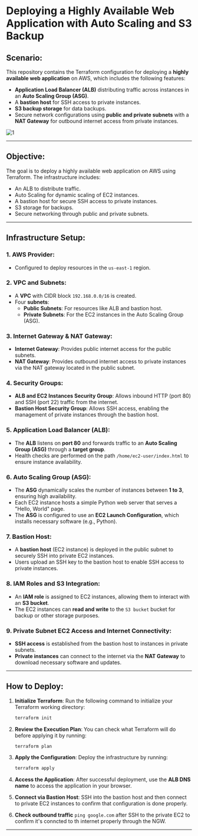# Deploying a Highly Available Web Application with Auto Scaling and S3 Backup

## Scenario:
This repository contains the Terraform configuration for deploying a **highly available web application** on AWS, which includes the following features:

- **Application Load Balancer (ALB)** distributing traffic across instances in an **Auto Scaling Group (ASG)**.
- A **bastion host** for SSH access to private instances.
- **S3 backup storage** for data backups.
- Secure network configurations using **public and private subnets** with a **NAT Gateway** for outbound internet access from private instances.

![1](https://github.com/user-attachments/assets/6230f421-baa7-40e9-9f7c-44002cc41df0)

---

## Objective:
The goal is to deploy a highly available web application on AWS using Terraform. The infrastructure includes:

- An ALB to distribute traffic.
- Auto Scaling for dynamic scaling of EC2 instances.
- A bastion host for secure SSH access to private instances.
- S3 storage for backups.
- Secure networking through public and private subnets.

---

## Infrastructure Setup:

### 1. AWS Provider:
- Configured to deploy resources in the `us-east-1` region.

### 2. VPC and Subnets:
- A **VPC** with CIDR block `192.168.0.0/16` is created.
- Four **subnets**:
  - **Public Subnets**: For resources like ALB and bastion host.
  - **Private Subnets**: For the EC2 instances in the Auto Scaling Group (ASG).

### 3. Internet Gateway & NAT Gateway:
- **Internet Gateway**: Provides public internet access for the public subnets.
- **NAT Gateway**: Provides outbound internet access to private instances via the NAT gateway located in the public subnet.

### 4. Security Groups:
- **ALB and EC2 Instances Security Group**: Allows inbound HTTP (port 80) and SSH (port 22) traffic from the internet.
- **Bastion Host Security Group**: Allows SSH access, enabling the management of private instances through the bastion host.

### 5. Application Load Balancer (ALB):
- The **ALB** listens on **port 80** and forwards traffic to an **Auto Scaling Group (ASG)** through a **target group**.
- Health checks are performed on the  path `/home/ec2-user/index.html` to ensure instance availability.

### 6. Auto Scaling Group (ASG):
- The **ASG** dynamically scales the number of instances between **1 to 3**, ensuring high availability.
- Each EC2 instance hosts a simple Python web server that serves a "Hello, World" page.
- The **ASG** is configured to use an **EC2 Launch Configuration**, which installs necessary software (e.g., Python).

### 7. Bastion Host:
- A **bastion host** (EC2 instance) is deployed in the public subnet to securely SSH into private EC2 instances.
- Users upload an SSH key to the bastion host to enable SSH access to private instances.

### 8. IAM Roles and S3 Integration:
- An **IAM role** is assigned to EC2 instances, allowing them to interact with an **S3 bucket**.
- The EC2 instances can **read and write** to the `S3 bucket` bucket for backup or other storage purposes.

### 9. Private Subnet EC2 Access and Internet Connectivity:
- **SSH access** is established from the bastion host to instances in private subnets.
- **Private instances** can connect to the internet via the **NAT Gateway** to download necessary software and updates.

---

## How to Deploy:

1. **Initialize Terraform**:
   Run the following command to initialize your Terraform working directory:
   ```bash
   terraform init
   ```

2. **Review the Execution Plan**:
   You can check what Terraform will do before applying it by running:
   ```bash
   terraform plan
   ```

3. **Apply the Configuration**:
   Deploy the infrastructure by running:
   ```bash
   terraform apply
   ```

4. **Access the Application**:
   After successful deployment, use the **ALB DNS name** to access the application in your browser.

5. **Connect via Bastion Host**:
   SSH into the bastion host and then connect to private EC2 instances to confirm that configuration is done properly.

6. **Check outbound traffic**
   `ping google.com` after SSH to the private EC2 to confirm it's conncted to th internet properly through the NGW.   

---
